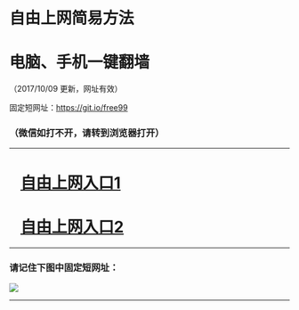 ﻿# 自由上网简易方法

# 电脑、手机一键翻墙

（2017/10/09 更新，网址有效）

固定短网址：https://git.io/free99

### （微信如打不开，请转到浏览器打开）


***





# &nbsp;&nbsp; <a href="http://ft2693718590.fwq-tz-1001.info/fwqtz01.html?t=10090014412 " target="_blank">自由上网入口1</a>
# &nbsp;&nbsp; <a href="http://ft1245630826.fwq-tz-1002.info/fwqtz02.html?t=100900132309 " target="_blank">自由上网入口2</a>
***

### 请记住下图中固定短网址：

<img src="https://s3-us-west-2.amazonaws.com/fwq-1001/yjfq-20170905okok.png" /> 


***

